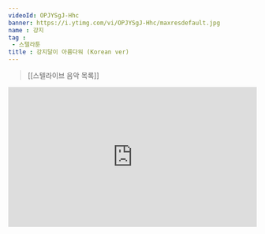 ```yaml
---
videoId: OPJYSgJ-Hhc
banner: https://i.ytimg.com/vi/OPJYSgJ-Hhc/maxresdefault.jpg
name : 강지
tag : 
 - 스텔라툰
title : 강지달이 아름다워 (Korean ver)
---
```

> [[스텔라이브 음악 목록]]
<div style="position:relative;width:100%;padding-bottom:56.25%"><iframe style="width:100%;height:100%; position:absolute"  src="https://www.youtube.com/embed/OPJYSgJ-Hhc"  frameborder="0" allow="accelerometer; autoplay; clipboard-write; encrypted-media; gyroscope; picture-in-picture; web-share" allowfullscreen></iframe></div>